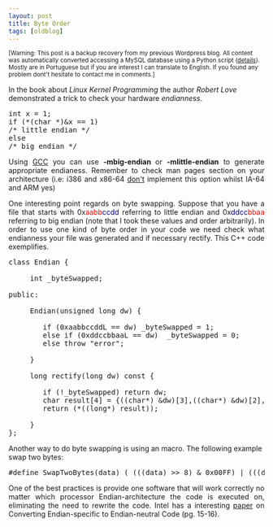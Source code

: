 ```yaml
---
layout: post
title: Byte Order
tags: [oldblog]
---
```


<small>[Warning: This post is a backup recovery from my previous Wordpress blog. All content was automatically converted accessing a MySQL database using a Python script (<a href="http://maluta.github.io/blog/convert-wordpress-to-jekyll/">details</a>). Mostly are in Portuguese but if you are interest I can translate to English. If you found any problem dont't hesitate to contact me in comments.]</small>



In the book about <em>Linux Kernel Programming</em> the author<em> Robert Love</em> demonstrated a trick to check your hardware <em>endianness</em>.
<pre lang="c">int x = 1;
if (*(char *)&x == 1)
/* little endian */
else
/* big endian */</pre>
<p style="text-align: justify;">Using <a href="http://gcc.gnu.org">GCC</a> you can use <strong>-mbig-endian </strong>or <strong>-mlittle-endian</strong> to generate appropriate endianess. Remember to check man pages section on your architecture (i.e: i386 and x86-64 <span style="text-decoration: underline;">don't</span> implement this option whilst IA-64 and ARM yes)</p>
<p style="text-align: justify;">One interesting point regards on byte swapping. Suppose that you have a file that starts with 0x<span style="color: #ff0000;">aabb</span><span style="color: #000080;">ccdd</span> referring to little endian and 0x<span style="color: #000080;">ddcc</span><span style="color: #ff0000;">bbaa</span> referring to big endian (note that I took these values and order arbitrarily). In order to use one kind of byte order in your code we need check what endianness your file was generated and if necessary rectify. This C++ code exemplifies.</p>

<pre lang="cpp">
class Endian {

     int _byteSwapped;

public:

     Endian(unsigned long dw) {

        if (0xaabbccddL == dw) _byteSwapped = 1;
        else if (0xddccbbaaL == dw)  _byteSwapped = 0; 
        else throw "error";
   
     }

     long rectify(long dw) const {

        if (!_byteSwapped) return dw;
        char result[4] = {((char*) &dw)[3],((char*) &dw)[2],((char*) &dw)[1],((char*) &dw)[0]};
        return (*((long*) result));

     }
};
</pre>

Another way to do byte swapping is using an macro. The following example swap two bytes:

<pre lang="c">
#define SwapTwoBytes(data) ( (((data) >> 8) & 0x00FF) | (((data) << 8) & 0xFF00) )
</pre>

<p style="text-align: justify;">One of the best practices is provide one software that will work correctly no matter which processor Endian-architecture the code is executed on, eliminating the need to rewrite the code. Intel has a interesting <a href="http://www.intel.com/design/intarch/papers/endian.pdf">paper</a> on Converting Endian-specific to Endian-neutral Code (pg. 15-16).</p>